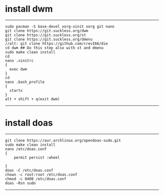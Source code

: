 # install dwm
-------

    sudo pacman -S base-devel xorg-xinit xorg git nano
    git clone https://git.suckless.org/dwm
    git clone https://git.suckless.org/st
    git clone https://git.suckless.org/dmenu
    //alt: git clone https://github.com/crevI66/die
    cd dwm ## Do this step also with st and dmenu
    sudo make clean install
    cd
    nano .xinitrc
    {
      exec dwm
    }
    cd
    nano .bash_profile
    {
      startx
    }
    alt + shift + q(exit dwm)
  
-------

# install doas
-------

    git clone https://aur.archlinux.org/opendoas-sudo.git
    sudo make clean install
    nano /etc/doas.conf
    {
        permit persist :wheel
        
    }
    doas -C /etc/doas.conf
    chown -c root:root /etc/doas.conf
    chmod -c 0400 /etc/doas.conf
    doas -Rsn sudo
    
-------
